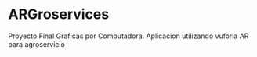 # ARGroservices
Proyecto Final Graficas por Computadora. Aplicacion utilizando vuforia AR para agroservicio
